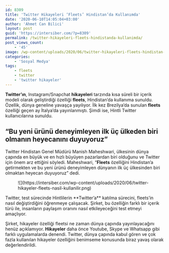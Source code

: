 ```yaml
---
id: 8309
title: 'Twitter Hikayeleri ‘Fleets’ Hindistan’da Kullanımda'
date: '2020-06-10T14:05:04+03:00'
author: 'Ahmet Can Bilici'
layout: post
guid: 'https://intersiber.com/?p=8309'
permalink: /twitter-hikayeleri-fleets-hindistanda-kullanimda/
post_views_count:
    - '45'
image: /wp-content/uploads/2020/06/twitter-hikayeleri-fleets-hindistan-da-kullanimda.png
categories:
    - 'Sosyal Medya'
tags:
    - fleets
    - twitter
    - 'twitter hikayeler'
---
```


**Twitter’ın**, Instagram/Snapchat **hikayeleri** tarzında kısa süreli bir içerik modeli olarak geliştirdiği özelliği **fleets**, Hindistan’da kullanıma sunuldu. Özellik, dünya geneline yavaşça yayılıyor. İlk kez Brezilya’da sunulan **fleets** özelliği geçen ay İtalya’da yayınlanmıştı. Şimdi ise, Hintli Twitter kullanıcılarına sunuldu.

## “Bu yeni ürünü deneyimleyen ilk üç ülkeden biri olmanın heyecanını duyuyoruz”

Twitter Hindistan Genel Müdürü Manish Maheshwari, ülkesinin dünya çapında en büyük ve en hızlı büyüyen pazarlardan biri olduğunu ve Twitter için önem arz ettiğini söyledi. Maheshwari, “**Fleets** özelliğini Hindistan’a getirmekten ve bu yeni ürünü deneyimleyen dünyanın ilk üç ülkesinden biri olmaktan heyecan duyuyoruz” dedi.

<figure class="wp-block-image size-large">![](https://intersiber.com/wp-content/uploads/2020/06/twitter-hikayeler-fleets-nasil-kullanilir.png)</figure>Twitter, test sürecinde Hintlilerin **Twitter’a** katılma sürecini, fleets’in nasıl değiştirdiğini öğrenmeye çalışacak. Şirket, bu özelliğin farklı bir içerik türü ile, insanların paylaşım oranını nasıl etkileyeceğini test etmeyi amaçlıyor.

Şirket, hikayeler özelliği fleetsi ne zaman dünya çapında yayınlayacağını henüz açıklamıyor. **Hikayeler** daha önce Youtube, Skype ve Whatsapp gibi farklı uygulamalarda denendi. Twitter, dünya çapında kabul gören ve çok fazla kullanılan hikayeler özelliğini benimseme konusunda biraz yavaş olarak değerlendirildi.